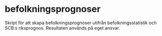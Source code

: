 # befolkningsprognoser
Skript för att skapa befolkningsprognoser utifrån befolkningsstatistik och SCB:s riksprognos. Resultaten används på eget ansvar.
